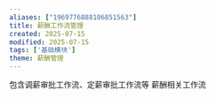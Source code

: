 ```yaml
---
aliases: ["1969776888106851563"]
title: 薪酬工作流管理
created: 2025-07-15
modified: 2025-07-15
tags: ['基础模块']
theme: 薪酬管理
---
```


包含调薪审批工作流、定薪审批工作流等 薪酬相关工作流